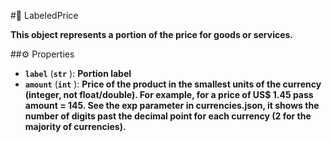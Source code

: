 #🔮 LabeledPrice

**This object represents a portion of the price for goods or services.**

##⚙️ Properties

- **`label`** (**`str`** ): **Portion label**
- **`amount`** (**`int`** ): **Price of the product in the smallest units of the currency (integer, not float/double). For example,
for a price of US$ 1.45 pass amount = 145. See the exp parameter in currencies.json, it shows the number of digits past
the decimal point for each currency (2 for the majority of currencies).**
